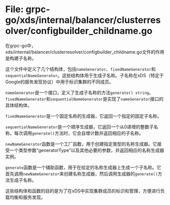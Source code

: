 # File: grpc-go/xds/internal/balancer/clusterresolver/configbuilder_childname.go

在grpc-go中，xds/internal/balancer/clusterresolver/configbuilder_childname.go文件的作用是构建子名称。

这个文件中定义了几个结构体，包括`nameGenerator`、`fixedNameGenerator`和`sequentialNameGenerator`。这些结构体用于生成子名称。子名称在xDS（特定于Google的服务发现协议）中用于标识集群的不同成员。

`nameGenerator`是一个接口，定义了生成子名称的方法`generate() string`。`fixedNameGenerator`和`sequentialNameGenerator`是实现了`nameGenerator`接口的具体结构体。

`fixedNameGenerator`是一个固定名称的生成器，它返回一个指定的固定子名称。

`sequentialNameGenerator`是一个顺序生成器，它返回一个从0递增的整数子名称。每次调用`generate()`方法时，它会自增计数并返回相应的子名称。

`newNameGenerator`函数是一个工厂函数，用于创建指定类型的名称生成器。它接受一个类型参数“generatorType”以及其他必要的参数，并返回相应的名称生成器实例。

`generate`函数是一个辅助函数，用于在给定的名称生成器上生成一个子名称。它首先调用`newNameGenerator`来创建名称生成器，然后调用生成器的`generate()`方法生成子名称。

这些结构体和函数的目的是为了在xDS中实现集群成员的标识和管理，方便进行负载均衡和服务发现。

